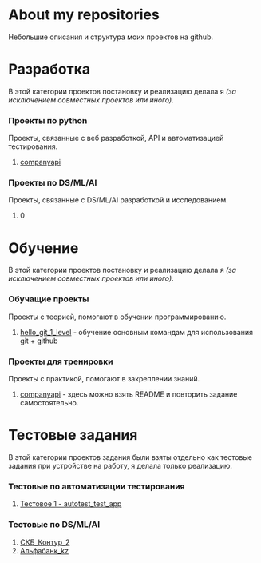 # About my repositories
Небольшие описания и структура моих проектов на github.


# Разработка
В этой категории проектов постановку и реализацию делала я *(за исключением совместных проектов или иного)*.
### Проекты по python
Проекты, связанные с веб разработкой, API и автоматизацией тестирования.
1. [companyapi](https://github.com/alexterent/companyapi)



### Проекты по DS/ML/AI
Проекты, связанные с DS/ML/AI разработкой и исследованием.
1. 0



# Обучение
В этой категории проектов постановку и реализацию делала я *(за исключением совместных проектов или иного)*.
### Обучащие проекты 
Проекты с теорией, помогают в обучении программированию. 
1. [hello_git_1_level](https://github.com/alexterent/hello_git_1_level) - обучение основным командам для использования git + github



### Проекты для тренировки
Проекты с практикой, помогают в закреплении знаний.
1. [companyapi](https://github.com/alexterent/companyapi) - здесь можно взять README и повторить задание самостоятельно.



# Тестовые задания
В этой категории проектов задания были взяты отдельно как тестовые задания при устройстве на работу, я делала только реализацию. 
### Тестовые по автоматизации тестирования
1. [Тестовое 1 - autotest_test_app](https://github.com/alexterent/autotest_test_app)



### Тестовые по DS/ML/AI
1. [СКБ_Контур_2](https://github.com/alexterent/test_task_skb_kontur_2)
2. [Альфабанк_kz](https://github.com/alexterent/test_task_by_alfabank_kz)
